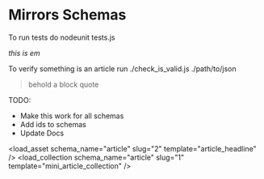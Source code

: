 # Mirrors Schemas
To run tests do
nodeunit tests.js

_this is em_

To verify something is an article run
./check_is_valid.js ./path/to/json

> behold
> a block quote

TODO: 

- Make this work for all schemas
- Add ids to schemas
- Update Docs

<load_asset schema_name="article" slug="2" template="article_headline" />
<load_collection schema_name="article" slug="1" template="mini_article_collection" />
